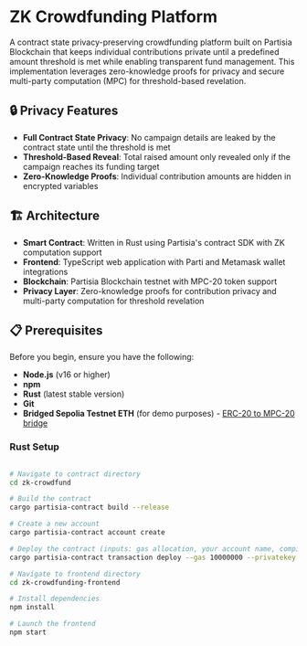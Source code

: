 # ZK Crowdfunding Platform

A contract state privacy-preserving crowdfunding platform built on Partisia Blockchain that keeps individual contributions private until a predefined amount threshold is met while enabling transparent fund management. This implementation leverages zero-knowledge proofs for privacy and secure multi-party computation (MPC) for threshold-based revelation.

## 🔒 Privacy Features


- **Full Contract State Privacy**: No campaign details are leaked by the contract state until the threshold is met
- **Threshold-Based Reveal**: Total raised amount only revealed only if the campaign reaches its funding target
- **Zero-Knowledge Proofs**: Individual contribution amounts are hidden in encrypted variables

## 🏗️ Architecture

- **Smart Contract**: Written in Rust using Partisia's contract SDK with ZK computation support
- **Frontend**: TypeScript web application with Parti and Metamask wallet integrations
- **Blockchain**: Partisia Blockchain testnet with MPC-20 token support
- **Privacy Layer**: Zero-knowledge proofs for contribution privacy and multi-party computation for threshold revelation

## 📋 Prerequisites

Before you begin, ensure you have the following:

- **Node.js** (v16 or higher)
- **npm**
- **Rust** (latest stable version)
- **Git**
- **Bridged Sepolia Testnet ETH** (for demo purposes) - [ERC-20 to MPC-20 bridge](https://browser.partisiablockchain.com/bridge)

### Rust Setup

```bash

# Navigate to contract directory
cd zk-crowdfund

# Build the contract
cargo partisia-contract build --release

# Create a new account
cargo partisia-contract account create

# Deploy the contract (inputs: gas allocation, your account name, compiled contract location, campaign name, campaign description, MPC-20 token address, funding target in wei)
cargo partisia-contract transaction deploy --gas 10000000 --privatekey YOUR_ACCOUNT_NAME.pk target/wasm32-unknown-unknown/release/zk_crowdfunding.pbc "YOUR CAMPAIGN NAME" "your campaign description" "0117f2ccfcb0c56ce5b2ad440e879711a5ac8b64a6" 10

# Navigate to frontend directory
cd zk-crowdfunding-frontend

# Install dependencies
npm install

# Launch the frontend
npm start